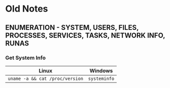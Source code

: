 # Old Notes


## ENUMERATION - SYSTEM, USERS, FILES, PROCESSES, SERVICES, TASKS, NETWORK INFO, RUNAS

### Get System Info

| Linux | Windows |
|:-----:|:-----:|
|```uname -a && cat /proc/version``` | ```systeminfo``` |

